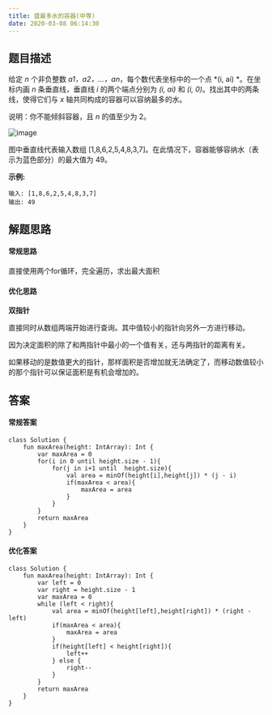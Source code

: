 ```yaml
---
title: 盛最多水的容器(中等)
date: 2020-03-08 06:14:30
---
```

## 题目描述

给定 *n* 个非负整数 *a1，a2，...，an*，每个数代表坐标中的一个点 *(i, ai) *。在坐标内画 *n* 条垂直线，垂直线 *i* 的两个端点分别为 *(i, ai)* 和 *(i, 0)*。找出其中的两条线，使得它们与 *x* 轴共同构成的容器可以容纳最多的水。

说明：你不能倾斜容器，且 *n* 的值至少为 2。

![image](https://user-images.githubusercontent.com/30992818/69030923-d60c2d00-0a13-11ea-8924-cb7038f9e194.jpg)

图中垂直线代表输入数组 [1,8,6,2,5,4,8,3,7]。在此情况下，容器能够容纳水（表示为蓝色部分）的最大值为 49。
 
 


**示例:**


```
输入: [1,8,6,2,5,4,8,3,7]
输出: 49
```


## 解题思路


#### 常规思路

直接使用两个for循环，完全遍历，求出最大面积


#### 优化思路

**双指针**

直接同时从数组两端开始进行查询。其中值较小的指针向另外一方进行移动。

因为决定面积的除了和两指针中最小的一个值有关，还与两指针的距离有关。

如果移动的是数值更大的指针，那样面积是否增加就无法确定了，而移动数值较小的那个指针可以保证面积是有机会增加的。

## 答案

#### 常规答案


```
class Solution {
    fun maxArea(height: IntArray): Int {
        var maxArea = 0
        for(i in 0 until height.size - 1){
            for(j in i+1 until  height.size){
                val area = minOf(height[i],height[j]) * (j - i)
                if(maxArea < area){
                    maxArea = area
                }
            }
        }
        return maxArea
    }
}
```


#### 优化答案


```
class Solution {
    fun maxArea(height: IntArray): Int {
        var left = 0
        var right = height.size - 1
        var maxArea = 0
        while (left < right){
            val area = minOf(height[left],height[right]) * (right - left)
            if(maxArea < area){
                maxArea = area
            }
            if(height[left] < height[right]){
                left++
            } else {
                right--
            }
        }
        return maxArea
    }
}
```


